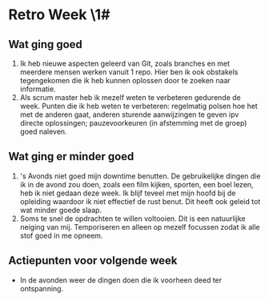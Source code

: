 # Retro Week \1#

## Wat ging goed
1. Ik heb nieuwe aspecten geleerd van Git, zoals branches en met meerdere mensen werken vanuit 1 repo. Hier ben ik ook obstakels tegengekomen die ik heb kunnen oplossen door te zoeken naar informatie.
2. Als scrum master heb ik mezelf weten te verbeteren gedurende de week. Punten die ik heb weten te verbeteren: regelmatig polsen hoe het met de anderen gaat, anderen sturende aanwijzingen te geven ipv directe oplossingen; pauzevoorkeuren (in afstemming met de groep) goed naleven.

## Wat ging er minder goed
1. 's Avonds niet goed mijn downtime benutten. De gebruikelijke dingen die ik in de avond zou doen, zoals een film kijken, sporten, een boel lezen, heb ik niet gedaan deze week. Ik blijf teveel met mijn hoofd bij de opleiding waardoor ik niet effectief de rust benut. Dit heeft ook geleid tot wat minder goede slaap.
2. Soms te snel de opdrachten te willen voltooien. Dit is een natuurlijke neiging van mij. Temporiseren en alleen op mezelf focussen zodat ik alle stof goed in me opneem.

## Actiepunten voor volgende week
* In de avonden weer de dingen doen die ik voorheen deed ter ontspanning.